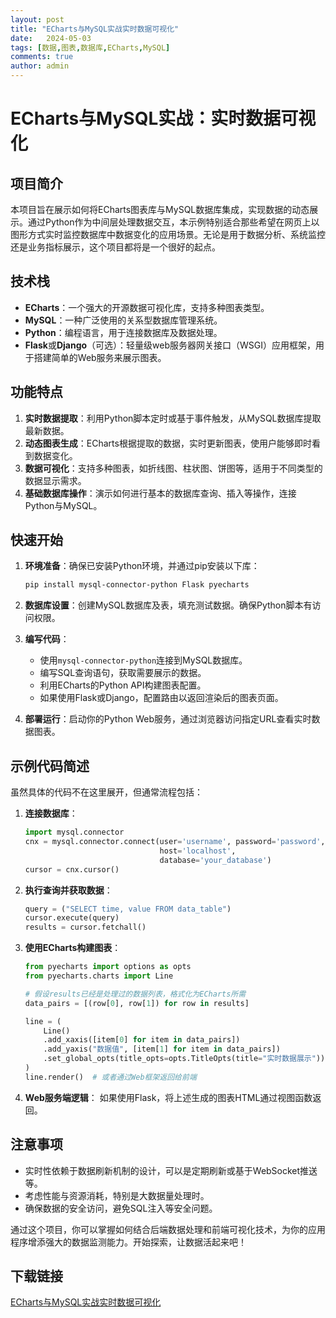 ```yaml
---
layout: post
title: "ECharts与MySQL实战实时数据可视化"
date:   2024-05-03
tags: [数据,图表,数据库,ECharts,MySQL]
comments: true
author: admin
---
```

# ECharts与MySQL实战：实时数据可视化

## 项目简介

本项目旨在展示如何将ECharts图表库与MySQL数据库集成，实现数据的动态展示。通过Python作为中间层处理数据交互，本示例特别适合那些希望在网页上以图形方式实时监控数据库中数据变化的应用场景。无论是用于数据分析、系统监控还是业务指标展示，这个项目都将是一个很好的起点。

## 技术栈

- **ECharts**：一个强大的开源数据可视化库，支持多种图表类型。
- **MySQL**：一种广泛使用的关系型数据库管理系统。
- **Python**：编程语言，用于连接数据库及数据处理。
- **Flask**或**Django**（可选）：轻量级web服务器网关接口（WSGI）应用框架，用于搭建简单的Web服务来展示图表。

## 功能特点

1. **实时数据提取**：利用Python脚本定时或基于事件触发，从MySQL数据库提取最新数据。
2. **动态图表生成**：ECharts根据提取的数据，实时更新图表，使用户能够即时看到数据变化。
3. **数据可视化**：支持多种图表，如折线图、柱状图、饼图等，适用于不同类型的数据显示需求。
4. **基础数据库操作**：演示如何进行基本的数据库查询、插入等操作，连接Python与MySQL。

## 快速开始

1. **环境准备**：确保已安装Python环境，并通过pip安装以下库：
   ```bash
   pip install mysql-connector-python Flask pyecharts
   ```

2. **数据库设置**：创建MySQL数据库及表，填充测试数据。确保Python脚本有访问权限。

3. **编写代码**：
   - 使用`mysql-connector-python`连接到MySQL数据库。
   - 编写SQL查询语句，获取需要展示的数据。
   - 利用ECharts的Python API构建图表配置。
   - 如果使用Flask或Django，配置路由以返回渲染后的图表页面。

4. **部署运行**：启动你的Python Web服务，通过浏览器访问指定URL查看实时数据图表。

## 示例代码简述

虽然具体的代码不在这里展开，但通常流程包括：

1. **连接数据库**：
   ```python
   import mysql.connector
   cnx = mysql.connector.connect(user='username', password='password',
                                 host='localhost',
                                 database='your_database')
   cursor = cnx.cursor()
   ```

2. **执行查询并获取数据**：
   ```python
   query = ("SELECT time, value FROM data_table")
   cursor.execute(query)
   results = cursor.fetchall()
   ```

3. **使用ECharts构建图表**：
   ```python
   from pyecharts import options as opts
   from pyecharts.charts import Line

   # 假设results已经是处理过的数据列表，格式化为ECharts所需
   data_pairs = [(row[0], row[1]) for row in results]
   
   line = (
       Line()
       .add_xaxis([item[0] for item in data_pairs])
       .add_yaxis("数据值", [item[1] for item in data_pairs])
       .set_global_opts(title_opts=opts.TitleOpts(title="实时数据展示"))
   )
   line.render()  # 或者通过Web框架返回给前端
   ```

4. **Web服务端逻辑**：
   如果使用Flask，将上述生成的图表HTML通过视图函数返回。

## 注意事项

- 实时性依赖于数据刷新机制的设计，可以是定期刷新或基于WebSocket推送等。
- 考虑性能与资源消耗，特别是大数据量处理时。
- 确保数据的安全访问，避免SQL注入等安全问题。

通过这个项目，你可以掌握如何结合后端数据处理和前端可视化技术，为你的应用程序增添强大的数据监测能力。开始探索，让数据活起来吧！

## 下载链接

[ECharts与MySQL实战实时数据可视化](https://pan.quark.cn/s/faab42cf37b8)